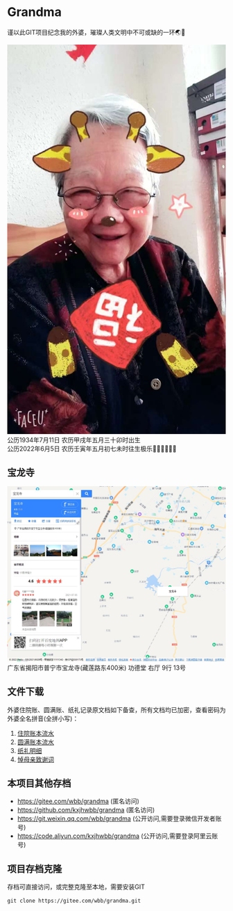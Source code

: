 # Grandma
谨以此GIT项目纪念我的外婆，璀璨人类文明中不可或缺的一环🌏🚀  

![图片](img2.jpg)  
公历1934年7月11日 农历甲戌年五月三十卯时出生  
公历2022年6月5日 农历壬寅年五月初七未时往生极乐🙏🏻🙏🏻🙏🏻  

## 宝龙寺
![宝龙寺](img3.jpg)
广东省揭阳市普宁市宝龙寺(藏莲路东400米) 功德堂 右厅 9行 13号

## 文件下载
外婆住院账、圆满账、纸礼记录原文档如下备查，所有文档均已加密，查看密码为外婆全名拼音(全拼小写)：  
1. [住院账本流水](外婆住院-流水-20220619.xls)  
2. [圆满账本流水](人生圆满-流水-20220622.xls)  
3. [纸礼明细](人生圆满(儿女+儿女亲朋+世交纸礼明细).xlsx)  
4. [悼母亲致谢词](悼母亲致谢词.docx)  
  

## 本项目其他存档  
- https://gitee.com/wbb/grandma (匿名访问)
- https://github.com/kxjhwbb/grandma (匿名访问)
- https://git.weixin.qq.com/wbb/grandma (公开访问,需要登录微信开发者账号)
- https://code.aliyun.com/kxjhwbb/grandma (公开访问,需要登录阿里云账号)

## 项目存档克隆
存档可直接访问，或完整克隆至本地，需要安装GIT
```
git clone https://gitee.com/wbb/grandma.git
```
